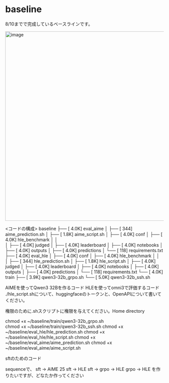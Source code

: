 # baseline
8/10までで完成しているベースラインです。

<img width="1210" height="600" alt="image" src="https://github.com/user-attachments/assets/e5bf2573-c143-47bb-9735-d84888a5c986" />

<コードの構成>
baseline
├── [ 4.0K]  eval_aime
│   ├── [  344]  aime_prediction.sh
│   ├── [ 1.8K]  aime_script.sh
│   ├── [ 4.0K]  conf
│   ├── [ 4.0K]  hle_benchmark
│   │   
│   ├── [ 4.0K]  judged
│   ├── [ 4.0K]  leaderboard
│   ├── [ 4.0K]  notebooks
│   ├── [ 4.0K]  outputs
│   ├── [ 4.0K]  predictions
│   └── [  118]  requirements.txt
├── [ 4.0K]  eval_hle
│   ├── [ 4.0K]  conf
│   ├── [ 4.0K]  hle_benchmark
│   │   
│   ├── [  344]  hle_prediction.sh
│   ├── [ 1.8K]  hle_script.sh
│   ├── [ 4.0K]  judged
│   ├── [ 4.0K]  leaderboard
│   ├── [ 4.0K]  notebooks
│   ├── [ 4.0K]  outputs
│   ├── [ 4.0K]  predictions
│   └── [  118]  requirements.txt
└── [ 4.0K]  train
    ├── [ 3.9K]  qwen3-32b_grpo.sh
    └── [ 5.0K]  qwen3-32b_ssh.sh

AIMEを使ってQwen3 32Bを作るコード
HLEを使ってomni3で評価するコード
./hle_script.shについて、huggingfaceのトークンと、OpenAPIについて書いてください。

権限のために.shスクリプトに権限を与えてください。Home directory

chmod +x ~/baseline/train/qwen3-32b_grpo.sh  
chmod +x ~/baseline/train/qwen3-32b_ssh.sh
chmod +x ~/baseline/eval_hle/hle_prediction.sh
chmod +x ~/baseline/eval_hle/hle_script.sh
chmod +x ~/baseline/eval_aime/aime_prediction.sh
chmod +x ~/baseline/eval_aime/aime_script.sh

sftのためのコード

sequenceで、
sft -> AIME 25
sft -> HLE
sft -> grpo -> HLE
grpo -> HLE
を作りたいですが、どなたか作ってください